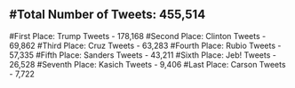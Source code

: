 #Total Number of Tweets: 455,514 
---
#First Place: Trump Tweets - 178,168
#Second Place: Clinton Tweets - 69,862
#Third Place: Cruz Tweets - 63,283
#Fourth Place: Rubio Tweets - 57,335
#Fifth Place: Sanders Tweets - 43,211
#Sixth Place: Jeb! Tweets - 26,528
#Seventh Place: Kasich Tweets - 9,406
#Last Place: Carson Tweets - 7,722
